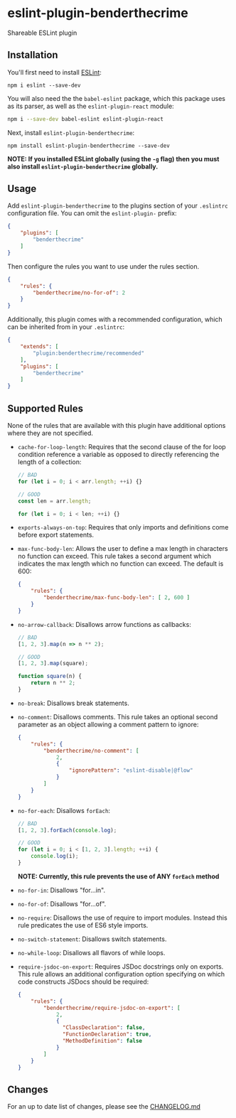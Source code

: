 # eslint-plugin-benderthecrime

Shareable ESLint plugin

## Installation

You'll first need to install [ESLint](http://eslint.org):
```
npm i eslint --save-dev
```

You will also need the the `babel-eslint` package, which this package uses as
its parser, as well as the `eslint-plugin-react` module:
```bash
npm i --save-dev babel-eslint eslint-plugin-react
```

Next, install `eslint-plugin-benderthecrime`:
```
npm install eslint-plugin-benderthecrime --save-dev
```

**NOTE: If you installed ESLint globally (using the `-g` flag) then you must also install `eslint-plugin-benderthecrime` globally.**

## Usage

Add `eslint-plugin-benderthecrime` to the plugins section of your `.eslintrc` configuration file. You can omit the `eslint-plugin-` prefix:
```json
{
    "plugins": [
        "benderthecrime"
    ]
}
```

Then configure the rules you want to use under the rules section.
```json
{
    "rules": {
        "benderthecrime/no-for-of": 2
    }
}
```

Additionally, this plugin comes with a recommended configuration, which can be inherited from in your `.eslintrc`:
```json
{
    "extends": [
        "plugin:benderthecrime/recommended"
    ],
    "plugins": [
        "benderthecrime"
    ]
}
```

## Supported Rules
None of the rules that are available with this plugin have additional options where they are not specified.

* `cache-for-loop-length`:
    Requires that the second clause of the for loop condition reference a variable as opposed to directly referencing the length of a collection:
    ```JavaScript
    // BAD
    for (let i = 0; i < arr.length; ++i) {}

    // GOOD
    const len = arr.length;

    for (let i = 0; i < len; ++i) {}
    ```

* `exports-always-on-top`:
    Requires that only imports and definitions come before export statements.

* `max-func-body-len`:
    Allows the user to define a max length in characters no function can exceed. This rule takes a second argument which indicates the max length which no function can exceed. The default is 600:
    ```json
    {
        "rules": {
            "benderthecrime/max-func-body-len": [ 2, 600 ]
        }
    }
    ```

* `no-arrow-callback`:
    Disallows arrow functions as callbacks:
    ```JavaScript
    // BAD
    [1, 2, 3].map(n => n ** 2);

    // GOOD
    [1, 2, 3].map(square);

    function square(n) {
        return n ** 2;
    }
    ```

* `no-break`:
    Disallows break statements.

* `no-comment`:
    Disallows comments. This rule takes an optional second parameter as an object allowing a comment pattern to ignore:
    ```json
    {
        "rules": {
            "benderthecrime/no-comment": [
                2,
                {
                    "ignorePattern": "eslint-disable|@flow"
                }
            ]
        }
    }
    ```

* `no-for-each`:
    Disallows `forEach`:
    ```JavaScript
    // BAD
    [1, 2, 3].forEach(console.log);

    // GOOD
    for (let i = 0; i < [1, 2, 3].length; ++i) {
        console.log(i);
    }
    ```

    **NOTE: Currently, this rule prevents the use of ANY `forEach` method**

* `no-for-in`:
    Disallows "for...in".

* `no-for-of`:
    Disallows "for...of".

* `no-require`:
    Disallows the use of require to import modules. Instead this rule predicates the use of ES6 style imports.

* `no-switch-statement`:
    Disallows switch statements.

* `no-while-loop`:
    Disallows all flavors of while loops.

* `require-jsdoc-on-export`:
    Requires JSDoc docstrings only on exports. This rule allows an additional configuration option specifying on which code constructs JSDocs should be required:
    ```json
    {
        "rules": {
            "benderthecrime/require-jsdoc-on-export": [
                2,
                {
                  "ClassDeclaration": false,
                  "FunctionDeclaration": true,
                  "MethodDefinition": false
                }
            ]
        }
    }
    ```

## Changes
For an up to date list of changes, please see the [CHANGELOG.md](https://github.com/benderthecrime/eslint-plugin-benderTheCrime/blob/master/CHANGELOG.md "CHANGELOG")